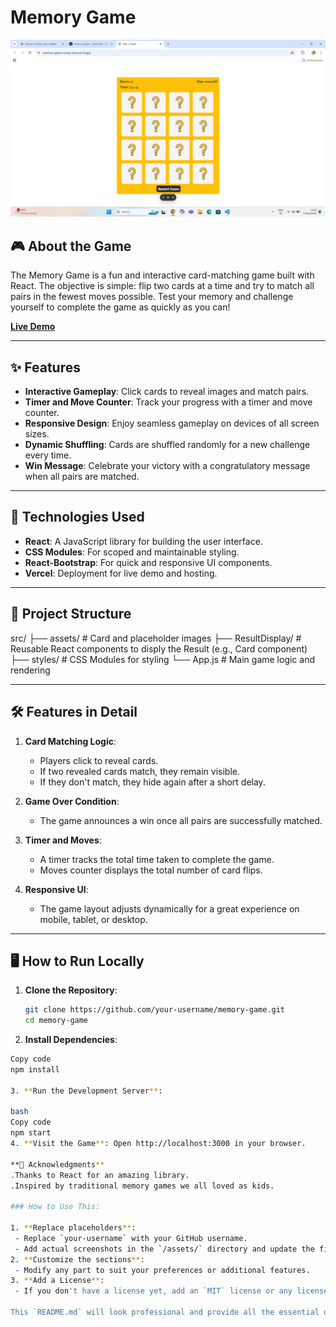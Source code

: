 # Memory Game

![Game Screenshot](./src/assets/game-screenshot.png) 

## 🎮 About the Game

The Memory Game is a fun and interactive card-matching game built with React. The objective is simple: flip two cards at a time and try to match all pairs in the fewest moves possible. Test your memory and challenge yourself to complete the game as quickly as you can!

[**Live Demo**](https://memory-game-snowy-nine.vercel.app/)

---

## ✨ Features

- **Interactive Gameplay**: Click cards to reveal images and match pairs.
- **Timer and Move Counter**: Track your progress with a timer and move counter.
- **Responsive Design**: Enjoy seamless gameplay on devices of all screen sizes.
- **Dynamic Shuffling**: Cards are shuffled randomly for a new challenge every time.
- **Win Message**: Celebrate your victory with a congratulatory message when all pairs are matched.

---

## 🚀 Technologies Used

- **React**: A JavaScript library for building the user interface.
- **CSS Modules**: For scoped and maintainable styling.
- **React-Bootstrap**: For quick and responsive UI components.
- **Vercel**: Deployment for live demo and hosting.

---

## 📂 Project Structure

src/ ├── assets/ # Card and placeholder images 
     ├── ResultDisplay/ # Reusable React components to disply the Result (e.g., Card component)
     ├── styles/ # CSS Modules for styling 
     └── App.js # Main game logic and rendering


---

## 🛠️ Features in Detail

1. **Card Matching Logic**:
   - Players click to reveal cards.
   - If two revealed cards match, they remain visible.
   - If they don't match, they hide again after a short delay.

2. **Game Over Condition**:
   - The game announces a win once all pairs are successfully matched.

3. **Timer and Moves**:
   - A timer tracks the total time taken to complete the game.
   - Moves counter displays the total number of card flips.

4. **Responsive UI**:
   - The game layout adjusts dynamically for a great experience on mobile, tablet, or desktop.

---

## 🖥️ How to Run Locally

1. **Clone the Repository**:
   ```bash
   git clone https://github.com/your-username/memory-game.git
   cd memory-game
2. **Install Dependencies**:

  ```bash
Copy code
npm install

3. **Run the Development Server**:

bash
Copy code
npm start
4. **Visit the Game**: Open http://localhost:3000 in your browser.

**🎉 Acknowledgments**
 .Thanks to React for an amazing library.
 .Inspired by traditional memory games we all loved as kids.
 
### How to Use This:

1. **Replace placeholders**:
   - Replace `your-username` with your GitHub username.
   - Add actual screenshots in the `/assets/` directory and update the file paths.
2. **Customize the sections**:
   - Modify any part to suit your preferences or additional features.
3. **Add a License**:
   - If you don't have a license yet, add an `MIT` license or any license of your choice.

This `README.md` will look professional and provide all the essential details for your project on GitHub. Let me know if you need help with further customization!
